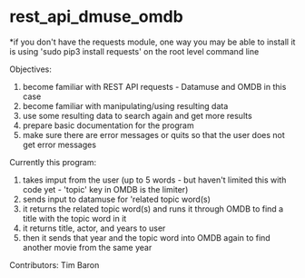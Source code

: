 # rest_api_dmuse_omdb

*if you don't have the requests module, one way you may be able to 
install it is using 'sudo pip3 install requests' on the root level command line

Objectives:
1) become familiar with REST API requests - Datamuse and OMDB in this case
2) become familiar with manipulating/using resulting data
3) use some resulting data to search again and get more results
4) prepare basic documentation for the program
5) make sure there are error messages or quits so that the user does not get error messages

Currently this program:

1) takes imput from the user (up to 5 words - but haven't limited this with code yet - 'topic' key in OMDB is the limiter)
2) sends input to datamuse for 'related topic word(s)
3) it returns the related topic word(s) and runs it through OMDB to find a title with the topic word in it
4) it returns title, actor, and years to user
5) then it sends that year and the topic word into OMDB again to find another movie from the same year

Contributors:
Tim Baron
